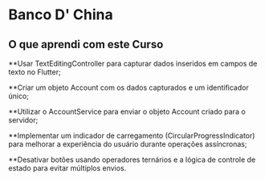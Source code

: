 # Banco D' China

## O que aprendi com este Curso

**Usar TextEditingController para capturar dados inseridos em campos de texto no Flutter;

**Criar um objeto Account com os dados capturados e um identificador único;

**Utilizar o AccountService para enviar o objeto Account criado para o servidor;

**Implementar um indicador de carregamento (CircularProgressIndicator) para melhorar a experiência do usuário durante operações assíncronas;

**Desativar botões usando operadores ternários e a lógica de controle de estado para evitar múltiplos envios.